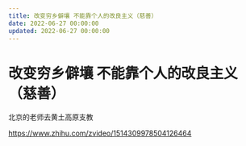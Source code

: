 ```yaml
---
title: 改变穷乡僻壤 不能靠个人的改良主义（慈善）
date: 2022-06-27 00:00:00
updated: 2022-06-27 00:00:00
---
```


# 改变穷乡僻壤 不能靠个人的改良主义（慈善）

北京的老师去黄土高原支教

https://www.zhihu.com/zvideo/1514309978504126464
